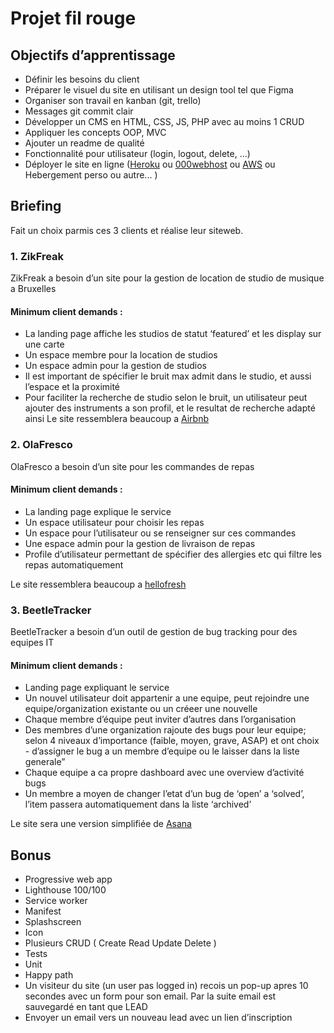 # Projet fil rouge

## Objectifs d’apprentissage
- Définir les besoins du client
- Préparer le visuel du site en utilisant un design tool tel que Figma
- Organiser son travail en kanban (git, trello)
- Messages git commit clair
- Développer un CMS en HTML, CSS, JS, PHP avec au moins 1 CRUD
- Appliquer les concepts OOP, MVC
- Ajouter un readme de qualité
- Fonctionnalité pour utilisateur (login, logout, delete, ...)
- Déployer le site en ligne ([Heroku](https://heroku.com/) ou [000webhost](https://000webhost.com) ou [AWS](https://aws.amazon.com/fr/free) ou Hebergement perso ou autre... )

## Briefing
Fait un choix parmis ces 3 clients et réalise leur siteweb.

### 1. ZikFreak
ZikFreak a besoin d’un site pour la gestion de location de studio de musique a Bruxelles

#### Minimum client demands :

- La landing page affiche les studios de statut ‘featured’ et les display sur une carte
- Un espace membre pour la location de studios
- Un espace admin pour la gestion de studios
- Il est important de spécifier le bruit max admit dans le studio, et aussi l’espace et la proximité
- Pour faciliter la recherche de studio selon le bruit, un utilisateur peut ajouter des instruments a son profil, et le resultat de recherche adapté ainsi
Le site ressemblera beaucoup a [Airbnb](https://www.airbnb.be/)

### 2. OlaFresco
OlaFresco a besoin d’un site pour les commandes de repas

#### Minimum client demands :

- La landing page explique le service
- Un espace utilisateur pour choisir les repas
- Un espace pour l’utilisateur ou se renseigner sur ces commandes
- Une espace admin pour la gestion de livraison de repas
- Profile d’utilisateur permettant de spécifier des allergies etc qui filtre les repas automatiquement

Le site ressemblera beaucoup a [hellofresh](https://hellofresh.com/)

### 3. BeetleTracker
BeetleTracker a besoin d’un outil de gestion de bug tracking pour des equipes IT

#### Minimum client demands :

- Landing page expliquant le service
- Un nouvel utilisateur doit appartenir a une equipe, peut rejoindre une equipe/organization existante ou un créeer une nouvelle
- Chaque membre d’équipe peut inviter d’autres dans l’organisation
- Des membres d’une organization rajoute des bugs pour leur equipe; selon 4 niveaux d’importance (faible, moyen, grave, ASAP) et ont choix - d’assigner le bug a un membre d’equipe ou le laisser dans la liste generale”
- Chaque equipe a ca propre dashboard avec une overview d’activité bugs
- Un membre a moyen de changer l’etat d’un bug de ‘open’ a ‘solved’, l’item passera automatiquement dans la liste ‘archived’

Le site sera une version simplifiée de [Asana](https://asana.com/)


## Bonus
- Progressive web app
- Lighthouse 100/100
- Service worker
- Manifest
- Splashscreen
- Icon
- Plusieurs CRUD ( Create Read Update Delete )
- Tests
- Unit
- Happy path
- Un visiteur du site (un user pas logged in) recois un pop-up apres 10 secondes avec un form pour son email. Par la suite email est sauvegardé en tant que LEAD
- Envoyer un email vers un nouveau lead avec un lien d’inscription




